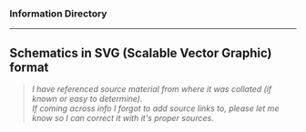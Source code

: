 ### Information Directory ###
---
Schematics in SVG (**S**calable **V**ector **G**raphic) format
---
> _I have referenced source material from where it was collated (if known or easy to determine). <br>If coming across info I forgot to add source links to, please let me know so I can correct it with it's proper sources._   
